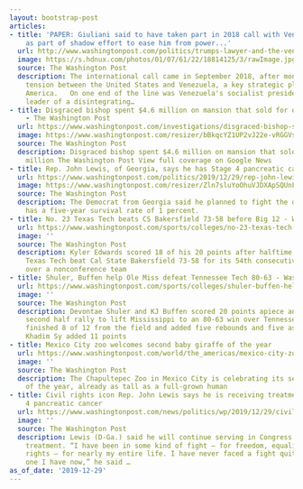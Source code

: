 ```yaml
---
layout: bootstrap-post
articles:
- title: 'PAPER: Giuliani said to have taken part in 2018 call with Venezuela''s president
    as part of shadow effort to ease him from power...'
  url: http://www.washingtonpost.com/politics/trumps-lawyer-and-the-venezuelan-president-how-giuliani-got-involved-in-back-channel-talks-with-maduro/2019/12/29/289dc6aa-235f-11ea-86f3-3b5019d451db_story.html
  image: https://s.hdnux.com/photos/01/07/61/22/18814125/3/rawImage.jpg
  source: The Washington Post
  description: The international call came in September 2018, after months of rising
    tension between the United States and Venezuela, a key strategic player in South
    America.   On one end of the line was Venezuela's socialist president, the pariah
    leader of a disintegrating…
- title: Disgraced bishop spent $4.6 million on mansion that sold for only $1.2 million
    - The Washington Post
  url: https://www.washingtonpost.com/investigations/disgraced-bishop-spent-46-million-on-mansion-that-sold-for-only-12-million/2019/12/29/6d7ad002-225f-11ea-a153-dce4b94e4249_story.html
  image: https://www.washingtonpost.com/resizer/bBkqcYZ1UP2vJ22e-vRGGVs7HeE=/1440x0/smart/arc-anglerfish-washpost-prod-washpost.s3.amazonaws.com/public/FEMUIBEHVAI6THLT4K5GXPY3TM.jpg
  source: The Washington Post
  description: Disgraced bishop spent $4.6 million on mansion that sold for only $1.2
    million The Washington Post View full coverage on Google News
- title: Rep. John Lewis, of Georgia, says he has Stage 4 pancreatic cancer
  url: https://www.washingtonpost.com/politics/2019/12/29/rep-john-lewis-georgia-says-he-has-stage-pancreatic-cancer/
  image: https://www.washingtonpost.com/resizer/Zln7sluYoOhuVJDXApSQUnFuYnE=/1440x0/smart/arc-anglerfish-washpost-prod-washpost.s3.amazonaws.com/public/22EMD7T34NGAFANI25M5MU6ZZY
  source: The Washington Post
  description: The Democrat from Georgia said he planned to fight the disease, which
    has a five-year survival rate of 1 percent.
- title: No. 23 Texas Tech beats CS Bakersfield 73-58 before Big 12 - Washington Post
  url: https://www.washingtonpost.com/sports/colleges/no-23-texas-tech-beats-cs-bakersfield-73-58-before-big-12/2019/12/29/ee0425a8-2a92-11ea-bffe-020c88b3f120_story.html
  image: ''
  source: The Washington Post
  description: Kyler Edwards scored 18 of his 20 points after halftime and No. 23
    Texas Tech beat Cal State Bakersfield 73-58 for its 54th consecutive home win
    over a nonconference team
- title: Shuler, Buffen help Ole Miss defeat Tennessee Tech 80-63 - Washington Post
  url: https://www.washingtonpost.com/sports/colleges/shuler-buffen-help-ole-miss-defeat-tennessee-tech-80-63/2019/12/29/bb405056-2a92-11ea-bffe-020c88b3f120_story.html
  image: ''
  source: The Washington Post
  description: Devontae Shuler and KJ Buffen scored 20 points apiece and led a decisive
    second half rally to lift Mississippi to an 80-63 win over Tennessee Tech. Shuler
    finished 8 of 12 from the field and added five rebounds and five assists while
    Khadim Sy added 11 points
- title: Mexico City zoo welcomes second baby giraffe of the year
  url: https://www.washingtonpost.com/world/the_americas/mexico-city-zoo-welcomes-second-baby-giraffe-of-the-year/2019/12/29/dd5b601e-2a91-11ea-bffe-020c88b3f120_story.html
  image: ''
  source: The Washington Post
  description: The Chapultepec Zoo in Mexico City is celebrating its second baby giraffe
    of the year, already as tall as a full-grown human
- title: Civil rights icon Rep. John Lewis says he is receiving treatment for Stage
    4 pancreatic cancer
  url: https://www.washingtonpost.com/news/politics/wp/2019/12/29/civil-rights-icon-rep-john-lewis-says-he-is-receiving-treatment-for-stage-4-pancreatic-cancer/
  image: ''
  source: The Washington Post
  description: Lewis (D-Ga.) said he will continue serving in Congress while undergoing
    treatment. “I have been in some kind of fight — for freedom, equality, basic human
    rights — for nearly my entire life. I have never faced a fight quite like the
    one I have now,” he said …
as_of_date: '2019-12-29'
---
```


